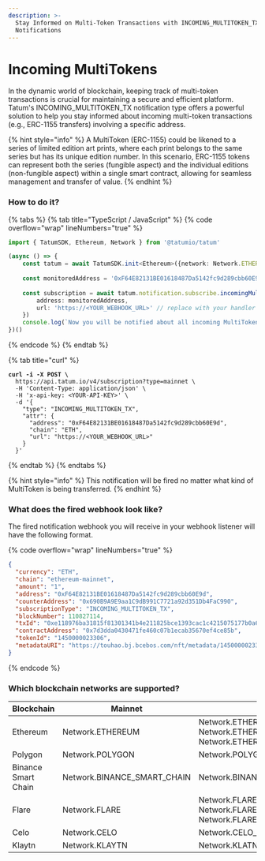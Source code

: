 ```yaml
---
description: >-
  Stay Informed on Multi-Token Transactions with INCOMING_MULTITOKEN_TX
  Notifications
---
```


# Incoming MultiTokens

In the dynamic world of blockchain, keeping track of multi-token transactions is crucial for maintaining a secure and efficient platform. Tatum's INCOMING\_MULTITOKEN\_TX notification type offers a powerful solution to help you stay informed about incoming multi-token transactions (e.g., ERC-1155 transfers) involving a specific address.

{% hint style="info" %}
A MultiToken (ERC-1155) could be likened to a series of limited edition art prints, where each print belongs to the same series but has its unique edition number. In this scenario, ERC-1155 tokens can represent both the series (fungible aspect) and the individual editions (non-fungible aspect) within a single smart contract, allowing for seamless management and transfer of value.
{% endhint %}

### How to do it?

{% tabs %}
{% tab title="TypeScript / JavaScript" %}
{% code overflow="wrap" lineNumbers="true" %}
```typescript
import { TatumSDK, Ethereum, Network } from '@tatumio/tatum'

(async () => {
    const tatum = await TatumSDK.init<Ethereum>({network: Network.ETHEREUM})
    
    const monitoredAddress = '0xF64E82131BE01618487Da5142fc9d289cbb60E9d'
    
    const subscription = await tatum.notification.subscribe.incomingMultitokenTx({
        address: monitoredAddress,
        url: 'https://<YOUR_WEBHOOK_URL>' // replace with your handler URL
    })
    console.log(`Now you will be notified about all incoming MultiToken transactions on ${monitoredAddress}`)
})()
```
{% endcode %}
{% endtab %}

{% tab title="curl" %}
<pre class="language-bash" data-overflow="wrap" data-line-numbers><code class="lang-bash"><strong>curl -i -X POST \
</strong>  https://api.tatum.io/v4/subscription?type=mainnet \
  -H 'Content-Type: application/json' \
  -H 'x-api-key: &#x3C;YOUR-API-KEY>' \
  -d '{
    "type": "INCOMING_MULTITOKEN_TX",
    "attr": {
      "address": "0xF64E82131BE01618487Da5142fc9d289cbb60E9d",
      "chain": "ETH",
      "url": "https://&#x3C;YOUR_WEBHOOK_URL>"
    }
  }'
</code></pre>
{% endtab %}
{% endtabs %}

{% hint style="info" %}
This notification will be fired no matter what kind of MultiToken is being transferred.
{% endhint %}

### What does the fired webhook look like?

The fired notification webhook you will receive in your webhook listener will have the following format.

{% code overflow="wrap" lineNumbers="true" %}
```json
{
  "currency": "ETH",
  "chain": "ethereum-mainnet",
  "amount": "1",
  "address": "0xF64E82131BE01618487Da5142fc9d289cbb60E9d",
  "counterAddress": "0x690B9A9E9aa1C9dB991C7721a92d351Db4FaC990",
  "subscriptionType": "INCOMING_MULTITOKEN_TX",
  "blockNumber": 110827114,
  "txId": "0xe118976ba31815f81301341b4e211825bce1393cac1c4215075177b0a6b98930",
  "contractAddress": "0x7d3dda0430471fe460c07b1ecab35670ef4ce85b",
  "tokenId": "1450000023306",
  "metadataURI": "https://touhao.bj.bcebos.com/nft/metadata/1450000023306.json"
}
```
{% endcode %}

### Which blockchain networks are supported?

| Blockchain          | Mainnet                       | Testnet                                                                        |
| ------------------- | ----------------------------- | ------------------------------------------------------------------------------ |
| Ethereum            | Network.ETHEREUM              | Network.ETHEREUM\_SEPOLIA, Network.ETHEREUM\_GOERLI, Network.ETHEREUM\_HOLESKY |
| Polygon             | Network.POLYGON               | Network.POLYGON\_MUMBAI                                                        |
| Binance Smart Chain | Network.BINANCE\_SMART\_CHAIN | Network.BINANCE\_SMART\_CHAIN\_TESTNET                                         |
| Flare               | Network.FLARE                 | Network.FLARE\_COSTON, Network.FLARE\_COSTON\_2, Network.FLARE\_SONGBIRD       |
| Celo                | Network.CELO                  | Network.CELO\_ALFAJORES                                                        |
| Klaytn              | Network.KLAYTN                | Network.KLATN\_BAOBAB                                                          |
